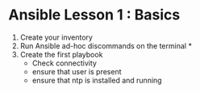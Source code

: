 # Ansible Lesson 1 : Basics

  1. Create your inventory
  1. Run Ansible ad-hoc discommands on the terminal
     * 
  1. Create the first playbook
     * Check connectivity
     * ensure that user is present
     * ensure that ntp is installed and running
